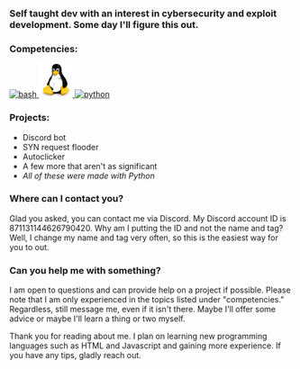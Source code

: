 ### Self taught dev with an interest in cybersecurity and exploit development. Some day I'll figure this out.


### Competencies:
  <a href="https://www.gnu.org/software/bash/" target="_blank"> <img src="https://www.vectorlogo.zone/logos/gnu_bash/gnu_bash-icon.svg" alt="bash" width="60" height="60"/> </a>
  <a href="https://www.linux.org/" target="_blank"> <img src="https://raw.githubusercontent.com/devicons/devicon/master/icons/linux/linux-original.svg" alt="linux" width="60" height="60"/> </a>
  <a href="https://www.python.org/" target="_blank"> <img src="https://www.python.org/static/community_logos/python-logo-generic.svg" alt="python" width="140" height="60"/> </a>

### Projects:
- Discord bot
-  SYN request flooder
-  Autoclicker
-  A few more that aren't as significant
- *All of these were made with Python*

### Where can I contact you?
Glad you asked, you can contact me via Discord. My Discord account ID is 871131144626790420. Why am I putting the ID and not the name and tag? Well, I change my name and tag very often, so this is the easiest way for you to out.

### Can you help me with something?
I am open to questions and can provide help on a project if possible. Please note that I am only experienced in the topics listed under "competencies." Regardless, still message me, even if it isn't there. Maybe I'll offer some advice or maybe I'll learn a thing or two myself.

Thank you for reading about me. I plan on learning new programming languages such as HTML and Javascript and gaining more experience. If you have any tips, gladly reach out.
